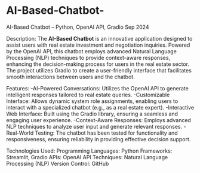 # AI-Based-Chatbot-
AI-Based Chatbot – Python, OpenAI API, Gradio Sep 2024

Description:
The **AI-Based Chatbot** is an innovative application designed to assist users with real estate investment and negotiation inquiries. Powered by the OpenAI API, this chatbot employs advanced Natural Language Processing (NLP) techniques to provide context-aware responses, enhancing the decision-making process for users in the real estate sector. The project utilizes Gradio to create a user-friendly interface that facilitates smooth interactions between users and the chatbot.

Features:
-AI-Powered Conversations: Utilizes the OpenAI API to generate intelligent responses tailored to real estate queries.
-Customizable Interface: Allows dynamic system role assignments, enabling users to interact with a specialized chatbot (e.g., as a real estate expert).
-Interactive Web Interface: Built using the Gradio library, ensuring a seamless and engaging user experience.
-Context-Aware Responses: Employs advanced NLP techniques to analyze user input and generate relevant responses.
-Real-World Testing: The chatbot has been tested for functionality and responsiveness, ensuring reliability in providing effective decision support.

Technologies Used:
Programming Languages: Python
Frameworks: Streamlit, Gradio
APIs: OpenAI API
Techniques: Natural Language Processing (NLP)
Version Control: GitHub
